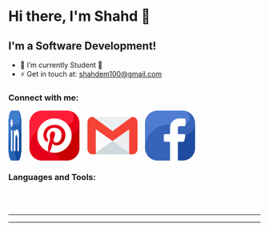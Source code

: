 <!--
**shahdmadhoun/shahdmadhoun** is a ✨ _special_ ✨ repository because its `README.md` (this file) appears on your GitHub profile.

Here are some ideas to get you started:

- 🔭 I’m currently working on ...
- 🌱 I’m currently learning ...
- 👯 I’m looking to collaborate on ...
- 🤔 I’m looking for help with ...
- 💬 Ask me about ...
- 📫 How to reach me: ...
- 😄 Pronouns: ...
- ⚡ Fun fact: ...

-->

# Hi there, I'm Shahd 👋 


## I'm a Software Development!

- 🌱 I’m currently Student 🤣
- ⚡ Get in touch at: shahdem100@gmail.com

### Connect with me:

<a href="https://www.linkedin.com/in/shahd-madhoun-em/" target="blank"><img align="center" src="./img/linkedin.png" width="26px" height="100" /></a>
&nbsp;&nbsp;
<a href="https://www.pinterest.com/shahdmadhoun/" target="blank"><img align="center" src="./img/pinterest.png" height="100" /></a>
&nbsp;&nbsp;
<a href="shahdem100@gmail.com" target="blank"><img align="center" src="./img/gmail.png" height="100" /></a>
&nbsp;&nbsp;
<a href="https://www.facebook.com/shahd.madhoun" target="blank"><img align="center" src="./img/facebook.png" height="100" /></a>



### Languages and Tools:


<br />
<br />

---
---